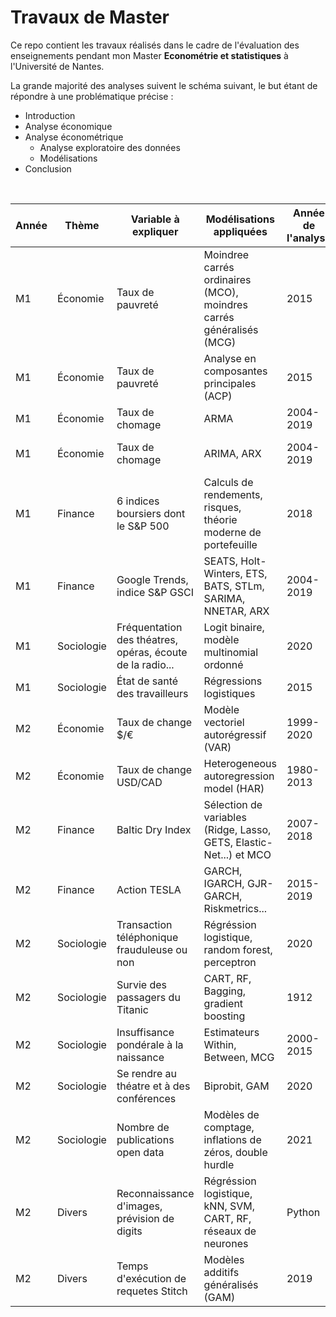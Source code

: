 # Travaux de Master

Ce repo contient les travaux réalisés dans le cadre de l'évaluation des enseignements pendant mon Master **Econométrie et statistiques** à l'Université de Nantes. 

La grande majorité des analyses suivent le schéma suivant, le but étant de répondre à une problématique précise :
+ Introduction
+ Analyse économique
+ Analyse économétrique
    * Analyse exploratoire des données 
    * Modélisations
+ Conclusion

<br>

| Année    | Thème      | Variable à expliquer                                       | Modélisations appliquées                                            | Année de  l'analyse | Outil utilisé | Lien vers le rapport                                                                                                                                                                                                                                                                                     |
|----------|------------|------------------------------------------------------------|---------------------------------------------------------------------|---------------------|---------------|----------------------------------------------------------------------------------------------------------------------------------------------------------------------------------------------------------------------------------------------------------------------------------------------------------|
| M1 | Économie   | Taux de pauvreté                                           | Moindree carrés ordinaires (MCO), moindres carrés généralisés (MCG) | 2015                | R             | [rapport](https://raw.githubusercontent.com/DianeThy/My-works/main/Travaux%20Master%201/Mode%CC%81lisations%20line%CC%81aires%20du%20taux%20de%20pauvrete%CC%81.pdf)                                                                                                                                
| M1  | Économie   | Taux de pauvreté                                           | Analyse en composantes principales (ACP)                            | 2015                | R             | [rapport](https://raw.githubusercontent.com/DianeThy/My-works/main/Travaux%20Master%201/Analyse%20en%20composantes%20principales%20du%20taux%20de%20pauvrete%CC%81.pdf)                                                                                                                                             
| M1 | Économie   | Taux de chomage                                            | ARMA                                                                | 2004-2019           | Gretl         | [rapport](https://raw.githubusercontent.com/DianeThy/My-works/main/Travaux%20Master%201/Se%CC%81ries%20temporelles%2C%20taux%20de%20cho%CC%82mage.pdf)                                                                                                                                                              
| M1 | Économie   | Taux de chomage                                            | ARIMA, ARX                                                          | 2004-2019           | R             | [rapport](https://raw.githubusercontent.com/DianeThy/My-works/main/Travaux%20Master%201/Google%20Trends%20et%20le%20cho%CC%82mage.pdf), [note de synthèse](https://raw.githubusercontent.com/DianeThy/My-works/main/Travaux%20Master%201/Note%20de%20synthe%CC%80se%20Google%20Trends%20et%20le%20cho%CC%82mage.pdf)                     |
| M1 | Finance    | 6 indices boursiers dont le S&P 500                        | Calculs de rendements, risques,  théorie moderne de portefeuille    | 2018                | R             | [rapport](https://dianethy.github.io/My-works/Travaux%20Master%201/Evaluation%20des%20actifs.html)                                                                                                                                                                                                                  
| M1 | Finance    | Google Trends, indice S&P GSCI                             | SEATS, Holt-Winters, ETS, BATS, STLm, SARIMA, NNETAR, ARX           | 2004-2019           | R, JDemetra   | [rapport](https://raw.githubusercontent.com/DianeThy/My-works/main/Travaux%20Master%201/Analyse%20de%20se%CC%81ries%20temporelles%20et%20pre%CC%81visions.pdf)                                                                                                                                                      
| M1 | Sociologie | Fréquentation des théatres, opéras,  écoute de la radio... | Logit binaire, modèle multinomial ordonné                           | 2020                | R             | [rapport](https://raw.githubusercontent.com/DianeThy/My-works/main/Travaux%20Master%201/Mode%CC%80les%20binaires%20et%20multinomiaux%20des%20pratiques%20culutrelles.pdf)                                                                                                                                           
| M1 | Sociologie | État de santé des travailleurs                             | Régressions logistiques                                             | 2015                | R             | [rapport](https://dianethy.github.io/My-works/Travaux%20Master%201/R.html)                                                                                                                                                                                                                                          
| M2 | Économie   | Taux de change $/€                                         | Modèle vectoriel autorégressif (VAR)                                | 1999-2020           | R             | [rapport](https://raw.githubusercontent.com/DianeThy/My-works/main/Travaux%20Master%202/Instruments%20d'une%20politique%20mone%CC%81taire%2C%20analyse%20de%20se%CC%81ries%20temporelles%20pultivarie%CC%81es.pdf)                                                                                                  
| M2 | Économie   | Taux de change USD/CAD                                     | Heterogeneous autoregression model (HAR)                            | 1980-2013           | R             | [rapport](https://raw.githubusercontent.com/DianeThy/My-works/main/Travaux%20Master%202/E%CC%81conome%CC%81trie%20a%CC%80%20haute%20fre%CC%81quence%2C%20analyse%20de%20l'USD%3ACAD.pdf)                                                                                                                            
| M2 | Finance    | Baltic Dry Index                                           | Sélection de variables (Ridge, Lasso, GETS, Elastic-Net...) et MCO  | 2007-2018           | R             | [rapport](https://dianethy.github.io/My-works/Travaux%20Master%202/Se%CC%81lection%20de%20variables%20Big%20Data%2C%20mode%CC%81lisation%20du%20BDI.html)                                                                                                                                                           
| M2 | Finance    | Action TESLA                                               | GARCH, IGARCH, GJR-GARCH, Riskmetrics...                            | 2015-2019           | R             | [rapport](https://raw.githubusercontent.com/DianeThy/My-works/main/Travaux%20Master%202/Analyse%20de%20l'action%20TESLA.pdf)                                                                                                                                                                                        
| M2 | Sociologie | Transaction téléphonique  frauduleuse ou non               | Régréssion logistique, random forest,  perceptron                   | 2020                | Python        | [rapport](https://raw.githubusercontent.com/DianeThy/My-works/main/Travaux%20Master%202/De%CC%81tection%20de%20fraude%20sur%20transactions%20par%20te%CC%81le%CC%81phone.pdf)                                                                                                                                       
| M2 | Sociologie | Survie des passagers du Titanic                            | CART, RF, Bagging, gradient boosting                                | 1912                | Python        | [rapport](https://raw.githubusercontent.com/DianeThy/My-works/main/Travaux%20Master%202/Kaggle%20competition%20%22Titanic%22%20on%20Pythpn.pdf)                                                                                                                                                                     
| M2 | Sociologie | Insuffisance pondérale à la naissance                      | Estimateurs Within, Between, MCG                                    | 2000-2015           | Stata         | [rapport](https://raw.githubusercontent.com/DianeThy/My-works/main/Travaux%20Master%202/Poids%20des%20be%CC%81be%CC%81s%20a%CC%80%20la%20naissance%2C%20donne%CC%81es%20de%20panel.pdf)                                                                                                                             
| M2 | Sociologie | Se rendre au théatre et à des conférences                  | Biprobit, GAM                                                       | 2020                | R             | [rapport](https://raw.githubusercontent.com/DianeThy/My-works/main/Travaux%20Master%202/Probit%20multivarie%CC%81s%2C%20analyse%20des%20pratiques%20culturelles%202.pdf), [note de synthèse](https://raw.githubusercontent.com/DianeThy/My-works/main/Travaux%20Master%202/Note%20de%20synthe%CC%80se%20pratiques%20culturelles%202.pdf) 
| M2 | Sociologie | Nombre de publications open data                           | Modèles de comptage, inflations de zéros,  double hurdle            | 2021                | R             | [rapport](https://raw.githubusercontent.com/DianeThy/ananlyse_situation_opendata/master/Reports/THIERRY_Diane_Me%CC%81moire_M2EKAP.pdf), [note de synthèse](https://raw.githubusercontent.com/DianeThy/ananlyse_situation_opendata/master/Reports/Note%20de%20synthe%CC%80se%20analyse.pdf)                                              
| M2 | Divers     | Reconnaissance d'images,  prévision de digits              | Régréssion logistique, kNN, SVM, CART, RF,  réseaux de neurones                          | Python     |   | [rapport](https://raw.githubusercontent.com/DianeThy/My-works/main/Travaux%20Master%202/Kaggle%20competition%20%22Digit%20recognizer%22%20on%20Python.pdf)                                                                                                                                                          
| M2 | Divers     | Temps d'exécution de requetes Stitch                       | Modèles additifs généralisés (GAM)                                  | 2019                | R             | [rapport](https://dianethy.github.io/My-works/Travaux%20Master%202/Pre%CC%81vision%20des%20temps%20de%20reque%CC%82te%20de%20jobs%20'Stitch'.html)                                                                                                                                                                                                                                                                                                  

